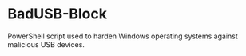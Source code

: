 # BadUSB-Block
PowerShell script used to harden Windows operating systems against malicious USB devices.
